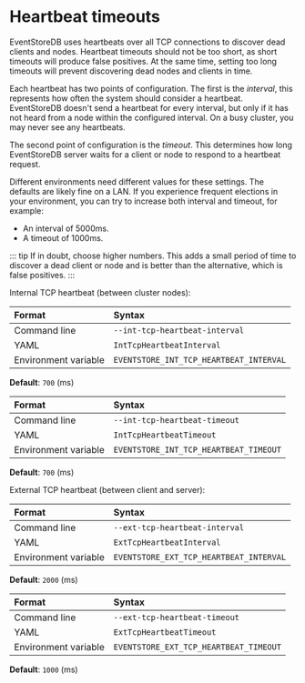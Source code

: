 # Heartbeat timeouts

EventStoreDB uses heartbeats over all TCP connections to discover dead clients and nodes. Heartbeat timeouts should not be too short, as short timeouts will produce false positives. At the same time, setting too long timeouts will prevent discovering dead nodes and clients in time.

Each heartbeat has two points of configuration. The first is the _interval_, this represents how often the system should consider a heartbeat. EventStoreDB doesn't send a heartbeat for every interval, but only if it has not heard from a node within the configured interval. On a busy cluster, you may never see any heartbeats.

The second point of configuration is the _timeout_. This determines how long EventStoreDB server waits for a client or node to respond to a heartbeat request.

Different environments need different values for these settings. The defaults are likely fine on a LAN. If you experience frequent elections in your environment, you can try to increase both interval and timeout, for example:

- An interval of 5000ms.
- A timeout of 1000ms.

::: tip
If in doubt, choose higher numbers. This adds a small period of time to discover a dead client or node and is better than the alternative, which is false positives.
:::

Internal TCP heartbeat (between cluster nodes): 

| Format               | Syntax |
| :------------------- | :----- |
| Command line         | `--int-tcp-heartbeat-interval` |
| YAML                 | `IntTcpHeartbeatInterval` |
| Environment variable | `EVENTSTORE_INT_TCP_HEARTBEAT_INTERVAL` | 

**Default**: `700` (ms)

| Format               | Syntax |
| :------------------- | :----- |
| Command line         | `--int-tcp-heartbeat-timeout` |
| YAML                 | `IntTcpHeartbeatTimeout` |
| Environment variable | `EVENTSTORE_INT_TCP_HEARTBEAT_TIMEOUT` | 

**Default**: `700` (ms)

External TCP heartbeat (between client and server): 

| Format               | Syntax |
| :------------------- | :----- |
| Command line         | `--ext-tcp-heartbeat-interval` |
| YAML                 | `ExtTcpHeartbeatInterval` |
| Environment variable | `EVENTSTORE_EXT_TCP_HEARTBEAT_INTERVAL` | 

**Default**: `2000` (ms)

| Format               | Syntax |
| :------------------- | :----- |
| Command line         | `--ext-tcp-heartbeat-timeout` |
| YAML                 | `ExtTcpHeartbeatTimeout` |
| Environment variable | `EVENTSTORE_EXT_TCP_HEARTBEAT_TIMEOUT` | 

**Default**: `1000` (ms)
